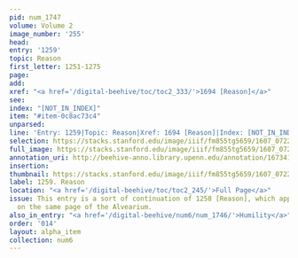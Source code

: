 ```yaml
---
pid: num_1747
volume: Volume 2
image_number: '255'
head:
entry: '1259'
topic: Reason
first_letter: 1251-1275
page:
add:
xref: "<a href='/digital-beehive/toc/toc2_333/'>1694 [Reason]</a>"
see:
index: "[NOT_IN_INDEX]"
item: "#item-0c8ac73c4"
unparsed:
line: 'Entry: 1259|Topic: Reason|Xref: 1694 [Reason]|Index: [NOT_IN_INDEX]|#item-0c8ac73c4'
selection: https://stacks.stanford.edu/image/iiif/fm855tg5659/1607_0722/435,3650,2833,453/full/0/default.jpg
full_image: https://stacks.stanford.edu/image/iiif/fm855tg5659/1607_0722/full/full/0/default.jpg
annotation_uri: http://beehive-anno.library.upenn.edu/annotation/1673412308069
insertion:
thumbnail: https://stacks.stanford.edu/image/iiif/fm855tg5659/1607_0722/435,3650,600,180/250,/0/default.jpg
label: 1259. Reason
location: "<a href='/digital-beehive/toc/toc2_245/'>Full Page</a>"
issue: This entry is a sort of continuation of 1258 [Reason], which appears earlier
  on the same page of the Alvearium.
also_in_entry: "<a href='/digital-beehive/num6/num_1746/'>Humility</a>"
order: '014'
layout: alpha_item
collection: num6
---
```

